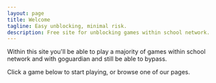 ```yaml
---
layout: page
title: Welcome
tagline: Easy unblocking, minimal risk.
description: Free site for unblocking games within school network.
---
```

Within this site you'll be able to play a majority of games
within school network and with goguardian and still be able to bypass.

Click a game below to start playing, or browse one of our pages.

